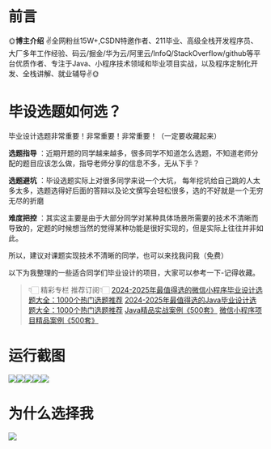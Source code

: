 # 前言

🌞**博主介绍**
✌全网粉丝15W+,CSDN特邀作者、211毕业、高级全栈开发程序员、大厂多年工作经验、码云/掘金/华为云/阿里云/InfoQ/StackOverflow/github等平台优质作者、专注于Java、小程序技术领域和毕业项目实战，以及程序定制化开发、全栈讲解、就业辅导✌🌞

# 毕设选题如何选？

毕业设计选题非常重要！非常重要！非常重要！（一定要收藏起来）

**选题指导** ：近期开题的同学越来越多，很多同学不知道怎么选题，不知道老师分配的题目应该怎么做，指导老师分享的信息不多，无从下手？

**选题避坑** ：毕设选题实际上对很多同学来说一个大坑，
每年挖坑给自己跳的人太多太多，选题选得好后面的答辩以及论文撰写会轻松很多，选的不好就是一个无穷无尽的折磨

**难度把控** ：其实这主要是由于大部分同学对某种具体场景所需要的技术不清晰而导致的，定题的时候想当然的觉得某种功能是很好实现的，但是实际上往往并非如此。

所以，建议对课题实现技术不清晰的同学，也可以来找我问我（免费）

以下为我整理的一些适合同学们毕业设计的项目，大家可以参考一下-记得收藏。

> 👇🏻 精彩专栏 推荐订阅👇🏻
> [2024-2025年最值得选的微信小程序毕业设计选题大全：1000个热门选题推荐](https://www.yuque.com/cxycsx/bve3ul)
> [2024-2025年最值得选的Java毕业设计选题大全：1000个热门选题推荐](https://www.yuque.com/cxycsx/bve3ul)
> [Java精品实战案例《500套》](https://www.yuque.com/cxycsx/bve3ul)
> [微信小程序项目精品案例《500套》](https://www.yuque.com/cxycsx/bve3ul)

# 运行截图

![](http://www.bysj52.com/uploadfile/ueditor/image/202306/%E6%AF%95%E8%AE%BEweixin175%E5%9F%BA%E4%BA%8E%E5%BE%AE%E4%BF%A1%E5%B9%B3%E5%8F%B0%E7%9A%84%E6%96%87%E7%8E%A9%E9%94%80%E5%94%AE%E5%B0%8F%E7%A8%8B%E5%BA%8Fssm%E6%AF%95%E4%B8%9A%E8%AE%BE%E8%AE%A1/4.png)![](http://www.bysj52.com/uploadfile/ueditor/image/202306/%E6%AF%95%E8%AE%BEweixin175%E5%9F%BA%E4%BA%8E%E5%BE%AE%E4%BF%A1%E5%B9%B3%E5%8F%B0%E7%9A%84%E6%96%87%E7%8E%A9%E9%94%80%E5%94%AE%E5%B0%8F%E7%A8%8B%E5%BA%8Fssm%E6%AF%95%E4%B8%9A%E8%AE%BE%E8%AE%A1/1.png)![](http://www.bysj52.com/uploadfile/ueditor/image/202306/%E6%AF%95%E8%AE%BEweixin175%E5%9F%BA%E4%BA%8E%E5%BE%AE%E4%BF%A1%E5%B9%B3%E5%8F%B0%E7%9A%84%E6%96%87%E7%8E%A9%E9%94%80%E5%94%AE%E5%B0%8F%E7%A8%8B%E5%BA%8Fssm%E6%AF%95%E4%B8%9A%E8%AE%BE%E8%AE%A1/3.png)![](http://www.bysj52.com/uploadfile/ueditor/image/202306/%E6%AF%95%E8%AE%BEweixin175%E5%9F%BA%E4%BA%8E%E5%BE%AE%E4%BF%A1%E5%B9%B3%E5%8F%B0%E7%9A%84%E6%96%87%E7%8E%A9%E9%94%80%E5%94%AE%E5%B0%8F%E7%A8%8B%E5%BA%8Fssm%E6%AF%95%E4%B8%9A%E8%AE%BE%E8%AE%A1/2.png)![](http://www.bysj52.com/uploadfile/ueditor/image/202306/%E6%AF%95%E8%AE%BEweixin175%E5%9F%BA%E4%BA%8E%E5%BE%AE%E4%BF%A1%E5%B9%B3%E5%8F%B0%E7%9A%84%E6%96%87%E7%8E%A9%E9%94%80%E5%94%AE%E5%B0%8F%E7%A8%8B%E5%BA%8Fssm%E6%AF%95%E4%B8%9A%E8%AE%BE%E8%AE%A1/5.png)

# 为什么选择我

![](http://upload.cxycsx.vip/%E6%9C%AA%E5%91%BD%E5%90%8D__2024-09-06+10_52_44.jpg)

